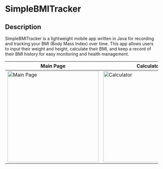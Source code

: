 # SimpleBMITracker

## Description
SimpleBMITracker is a lightweight mobile app written in Java for recording and tracking your BMI (Body Mass Index) over time. This app allows users to input their weight and height, calculate their BMI, and keep a record of their BMI history for easy monitoring and health management.

| Main Page | Calculator | Record |
|-----------|-------------|--------|
| <img src="image/mainpage.png" alt="Main Page" width="300"> | <img src="image/calculator.png" alt="Calculator" width="300"> | <img src="image/record.png" alt="Record" width="300"> |
